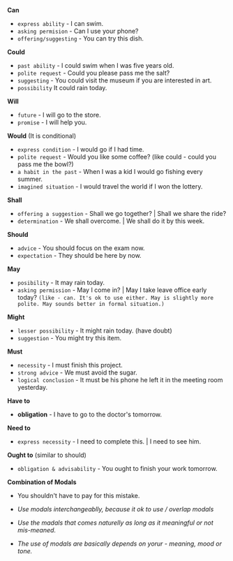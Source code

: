 **Can** 
- `express ability` - I can swim.
- `asking permision` - Can I use your phone?
- `offering/suggesting` - You can try this dish.

**Could** 
- `past ability` - I could swim when I was five years old.
- `polite request` - Could you please pass me the salt?
- `suggesting` - You could visit the museum if you are interested in art.
- `possibility` It could rain today.
        
**Will**
- `future` - I will go to the store.
- `promise` - I will help you.

**Would** (It is conditional)
- `express condition` - I would go if I had time.
- `polite request` - Would you like some coffee? (like could - could you pass me the bowl?)
- `a habit in the past` - When I was a kid I would go fishing every summer.
- `imagined situation` - I would travel the world if I won the lottery.

**Shall**
- `offering a suggestion` - Shall we go together? | Shall we share the ride?
- `determination` - We shall overcome. | We shall do it by this week.

**Should**
- `advice` - You should focus on the exam now.
- `expectation` - They should be here by now.

**May**
- `posibility` - It may rain today.
- `asking permission` - May I come in? | May I take leave office early today? `(like - can. It's ok to use either. May is slightly more polite. May sounds better in formal situation.)`

**Might**
- `lesser possibility` - It might rain today. (have doubt)
- `suggestion` - You might try this item.

**Must**
- `necessity` - I must finish this project.
- `strong advice` - We must avoid the sugar.
- `logical conclusion` - It must be his phone he left it in the meeting room yesterday.

**Have to**
- **obligation** - I have to go to the doctor's tomorrow.

**Need to**
- `express necessity` - I need to complete this. | I need to see him.

**Ought to** (similar to should)
- `obligation & advisability` - You ought to finish your work tomorrow.

**Combination of Modals**
- You shouldn't have to pay for this mistake.


- *Use modals interchangeablly, because it ok to use / overlap modals*
- *Use the madals that comes naturelly as long as it meaningful or not mis-meaned.*
- *The use of modals are basically depends on yorur - meaning, mood or tone.*